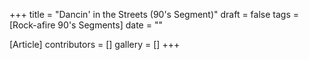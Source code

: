 +++
title = "Dancin' in the Streets (90's Segment)"
draft = false
tags = [Rock-afire 90's Segments]
date = ""

[Article]
contributors = []
gallery = []
+++